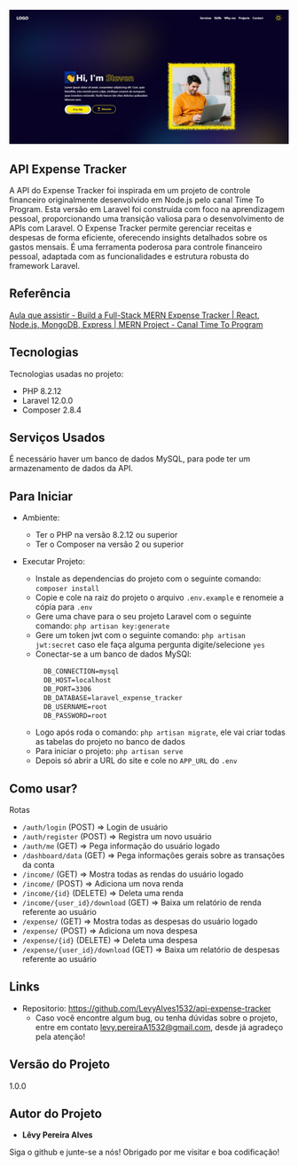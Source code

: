 ![Logo do projeto](https://github.com/LevyAlves1532/model-portfolio/blob/master/readme/hero.jpg)

## API Expense Tracker
A API do Expense Tracker foi inspirada em um projeto de controle financeiro originalmente desenvolvido em Node.js pelo canal Time To Program. Esta versão em Laravel foi construída com foco na aprendizagem pessoal, proporcionando uma transição valiosa para o desenvolvimento de APIs com Laravel. O Expense Tracker permite gerenciar receitas e despesas de forma eficiente, oferecendo insights detalhados sobre os gastos mensais. É uma ferramenta poderosa para controle financeiro pessoal, adaptada com as funcionalidades e estrutura robusta do framework Laravel.

## Referência
[Aula que assistir - Build a Full-Stack MERN Expense Tracker | React, Node.js, MongoDB, Express | MERN Project - Canal Time To Program](https://www.youtube.com/watch?v=PQnbtnsYUho)

## Tecnologias

Tecnologias usadas no projeto:

  * PHP 8.2.12
  * Laravel 12.0.0
  * Composer 2.8.4

## Serviços Usados

É necessário haver um banco de dados MySQL, para pode ter um armazenamento de dados da API.

## Para Iniciar

  * Ambiente:
    - Ter o PHP na versão 8.2.12 ou superior
    - Ter o Composer na versão 2 ou superior
  
  * Executar Projeto:
    - Instale as dependencias do projeto com o seguinte comando: `composer install`
    - Copie e cole na raiz do projeto o arquivo `.env.example` e renomeie a cópia para `.env`
    - Gere uma chave para o seu projeto Laravel com o seguinte comando: `php artisan key:generate`
    - Gere um token jwt com o seguinte comando: `php artisan jwt:secret` caso ele faça alguma pergunta digite/selecione `yes`
    - Conectar-se a um banco de dados MySQl:
      ```
        DB_CONNECTION=mysql
        DB_HOST=localhost
        DB_PORT=3306
        DB_DATABASE=laravel_expense_tracker
        DB_USERNAME=root
        DB_PASSWORD=root
      ```
    - Logo após roda o comando: `php artisan migrate`, ele vai criar todas as tabelas do projeto no banco de dados
    - Para iniciar o projeto: `php artisan serve`
    - Depois só abrir a URL do site e cole no `APP_URL` do `.env`

## Como usar?

Rotas

* `/auth/login` (POST) => Login de usuário
* `/auth/register` (POST) => Registra um novo usuário
* `/auth/me` (GET) => Pega informação do usuário logado
* `/dashboard/data` (GET) => Pega informações gerais sobre as transações da conta
* `/income/` (GET) => Mostra todas as rendas do usuário logado
* `/income/` (POST) => Adiciona um nova renda
* `/income/{id}` (DELETE) => Deleta uma renda
* `/income/{user_id}/download` (GET) => Baixa um relatório de renda referente ao usuário
* `/expense/` (GET) => Mostra todas as despesas do usuário logado
* `/expense/` (POST) => Adiciona um nova despesa
* `/expense/{id}` (DELETE) => Deleta uma despesa
* `/expense/{user_id}/download` (GET) => Baixa um relatório de despesas referente ao usuário

## Links

  * Repositorio: https://github.com/LevyAlves1532/api-expense-tracker
    - Caso você encontre algum bug, ou tenha dúvidas sobre o projeto, entre em contato levy.pereiraA1532@gmail.com, desde já agradeço pela atenção!

  ## Versão do Projeto

  1.0.0

  ## Autor do Projeto

  * **Lêvy Pereira Alves**

  Siga o github e junte-se a nós!
  Obrigado por me visitar e boa codificação!
